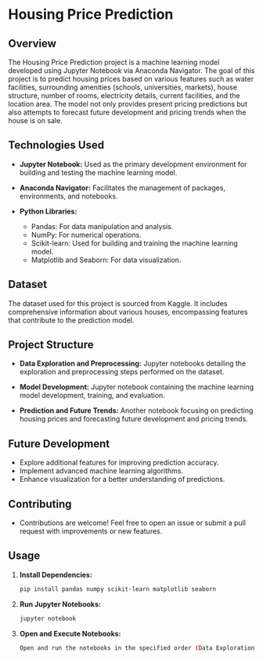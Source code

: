 # Housing Price Prediction

## Overview

The Housing Price Prediction project is a machine learning model developed using Jupyter Notebook via Anaconda Navigator. The goal of this project is to predict housing prices based on various features such as water facilities, surrounding amenities (schools, universities, markets), house structure, number of rooms, electricity details, current facilities, and the location area. The model not only provides present pricing predictions but also attempts to forecast future development and pricing trends when the house is on sale.

## Technologies Used

- **Jupyter Notebook:** Used as the primary development environment for building and testing the machine learning model.

- **Anaconda Navigator:** Facilitates the management of packages, environments, and notebooks.

- **Python Libraries:**
  - Pandas: For data manipulation and analysis.
  - NumPy: For numerical operations.
  - Scikit-learn: Used for building and training the machine learning model.
  - Matplotlib and Seaborn: For data visualization.

## Dataset

The dataset used for this project is sourced from Kaggle. It includes comprehensive information about various houses, encompassing features that contribute to the prediction model.

## Project Structure

- **Data Exploration and Preprocessing:** Jupyter notebooks detailing the exploration and preprocessing steps performed on the dataset.

- **Model Development:** Jupyter notebook containing the machine learning model development, training, and evaluation.

- **Prediction and Future Trends:** Another notebook focusing on predicting housing prices and forecasting future development and pricing trends.


## Future Development
- Explore additional features for improving prediction accuracy.
- Implement advanced machine learning algorithms.
- Enhance visualization for a better understanding of predictions.


## Contributing
- Contributions are welcome! Feel free to open an issue or submit a pull request with improvements or new features.

## Usage

1. **Install Dependencies:**
   ```bash
   pip install pandas numpy scikit-learn matplotlib seaborn
2. **Run Jupyter Notebooks:**
    ```bash
    jupyter notebook
3. **Open and Execute Notebooks:**
    ```bash
    Open and run the notebooks in the specified order (Data Exploration, Model Development, Prediction, etc.).

